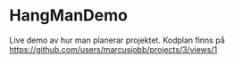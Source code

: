 # HangManDemo

Live demo av hur man planerar projektet. 
Kodplan finns på https://github.com/users/marcusjobb/projects/3/views/1
